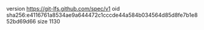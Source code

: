 version https://git-lfs.github.com/spec/v1
oid sha256:e4116761a8534ae9a644472c1cccde44a584b034564d85d8fe7b1e852bd69d66
size 1130
